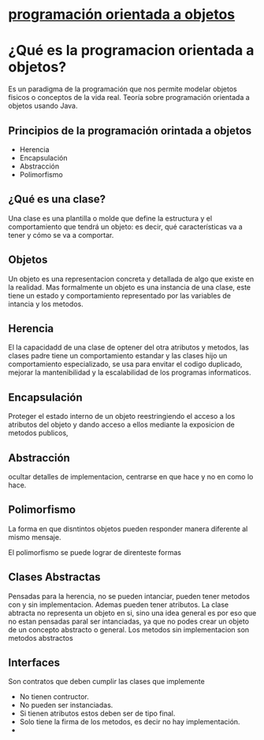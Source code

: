 # <ins>programación orientada a objetos</ins>
# ¿Qué es la programacion orientada a objetos?
Es un paradigma de la programación que nos permite modelar objetos fisicos o conceptos de la vida real.
Teoría sobre programación orientada a objetos usando Java.
## Principios de la programación orintada a objetos
- Herencia
- Encapsulación
- Abstracción
- Polimorfismo

## ¿Qué es una clase?
Una clase es una plantilla o molde que define la estructura y el comportamiento que tendrá un objeto: es decir, qué características va a tener y cómo se va a comportar.

## Objetos
Un objeto es una representacion concreta y detallada de algo que existe en la realidad.
Mas formalmente un objeto es una instancia de una clase, este tiene un estado y comportamiento representado por las variables de intancia y los metodos.

## Herencia
El la capacidadd de una clase de optener del otra atributos y metodos, las clases padre tiene un comportamiento estandar y las clases hijo un comportamiento especializado, se usa para envitar el codigo duplicado, mejorar la mantenibilidad y la escalabilidad de los programas informaticos.
## Encapsulación
Proteger el estado interno de un objeto reestringiendo el acceso a los atributos del objeto y dando acceso a ellos mediante la exposicion de metodos publicos, 
## Abstracción
ocultar detalles de implementacion, centrarse en que hace y no en como lo hace.

## Polimorfismo
La forma en que disntintos objetos pueden responder manera diferente al mismo mensaje.

El polimorfismo se puede lograr de direnteste formas

## Clases Abstractas
Pensadas para la herencia, no se pueden intanciar, pueden tener metodos con y sin implementacion. Ademas pueden tener atributos. La clase abtracta no representa un objeto en si, sino una idea general es por eso que no estan pensadas paral ser intanciadas, ya que no podes crear un objeto de un concepto abstracto o general. Los metodos sin implementacion son metodos abstractos

## Interfaces
Son contratos que deben cumplir las clases que implemente

- No tienen contructor.
- No pueden ser instanciadas.
- Si tienen atributos estos deben ser de tipo final.
- Solo tiene la firma de los metodos, es decir no hay implementación.
- 
